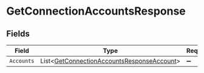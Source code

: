 # GetConnectionAccountsResponse


## Fields

| Field                                                                                                         | Type                                                                                                          | Required                                                                                                      | Description                                                                                                   |
| ------------------------------------------------------------------------------------------------------------- | ------------------------------------------------------------------------------------------------------------- | ------------------------------------------------------------------------------------------------------------- | ------------------------------------------------------------------------------------------------------------- |
| `Accounts`                                                                                                    | List<[GetConnectionAccountsResponseAccount](../../Models/Components/GetConnectionAccountsResponseAccount.md)> | :heavy_minus_sign:                                                                                            | N/A                                                                                                           |